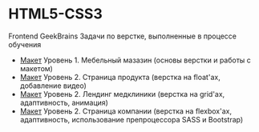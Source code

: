 # HTML5-CSS3
Frontend GeekBrains
Задачи по верстке, выполненные в процессе обучения

* [Макет](https://mary4erry.github.io/HTML5-CSS3/interior_shop/ "Мебельный мазазин") Уровень 1. Мебельный мазазин (основы верстки и работы с макетом)
* [Макет](https://mary4erry.github.io/HTML5-CSS3/level_2_product-video/ "Страница продукта") Уровень 2. Страница продукта (верстка на float'ах, добавление видео)
* [Макет](https://mary4erry.github.io/HTML5-CSS3/level_2_medical-clinic/ "Лендинг медклиники") Уровень 2. Лендинг медклиники (верстка на grid'ах, адаптивность, анимация)
* [Макет](https://mary4erry.github.io/HTML5-CSS3/level_2_company/ "Страница компании") Уровень 2. Страница компании (верстка на flexbox'ах, адаптивность, использование препроцессора SASS и Bootstrap)